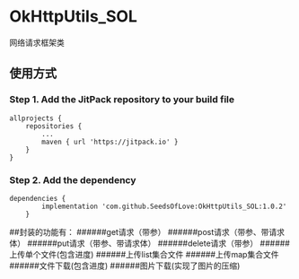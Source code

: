 # OkHttpUtils_SOL
网络请求框架类

## 使用方式
### Step 1. Add the JitPack repository to your build file
```
allprojects {
    repositories {
        ...
        maven { url 'https://jitpack.io' }
    }
}
```
### Step 2. Add the dependency
```
dependencies {
        implementation 'com.github.SeedsOfLove:OkHttpUtils_SOL:1.0.2'
	}
```

##封装的功能有：
######get请求（带参）
######post请求（带参、带请求体）
######put请求（带参、带请求体）
######delete请求（带参）
######上传单个文件(包含进度)
######上传list集合文件
######上传map集合文件
######文件下载(包含进度)
######图片下载(实现了图片的压缩)